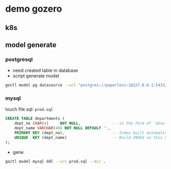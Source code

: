 # demo gozero

## k8s

## model generate

### postgresql
- need created table in database
- script generate model
```sh
goctl model pg datasource --url "postgres://paperless:1@127.0.0.1:5433/paperless" --cache true -t auth_user --dir sqlpg
```

### mysql

touch file sql: `prod.sql`

```sql
CREATE TABLE departments (
    dept_no CHAR(4)     NOT NULL,              -- in the form of 'dxxx'
    dept_name VARCHAR(40) NOT NULL DEFAULT '',
    PRIMARY KEY (dept_no),                     -- Index built automatically
    UNIQUE  KEY (dept_name)                    -- Build INDEX on this unique-value column
);
```
- gene
```sh
goctl model mysql ddl --src prod.sql --dir .  
```

